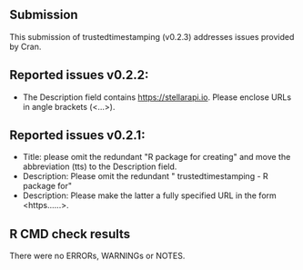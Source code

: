 ## Submission

This submission of trustedtimestamping (v0.2.3) addresses issues provided by Cran.

## Reported issues v0.2.2: 

* The Description field contains https://stellarapi.io. Please enclose URLs in angle brackets (<...>).

## Reported issues v0.2.1: 

* Title: please omit the redundant "R package for creating" and move the abbreviation (tts) to the Description field.
* Description: Please omit the redundant " trustedtimestamping - R package for"
* Description: Please make the latter a fully specified URL in the form <https......>.

## R CMD check results

There were no ERRORs, WARNINGs or NOTES.
